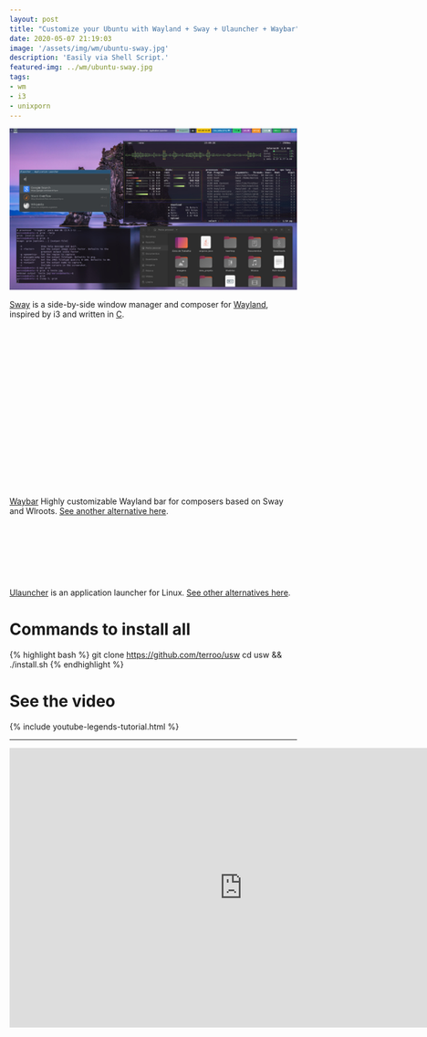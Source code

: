 ```yaml
---
layout: post
title: "Customize your Ubuntu with Wayland + Sway + Ulauncher + Waybar"
date: 2020-05-07 21:19:03
image: '/assets/img/wm/ubuntu-sway.jpg'
description: 'Easily via Shell Script.'
featured-img: ../wm/ubuntu-sway.jpg
tags:
- wm
- i3
- unixporn
---
```


![Customize your Ubuntu with Wayland + Sway + Ulauncher + Waybar](/assets/img/wm/ubuntu-sway.jpg)

[Sway](https://swaywm.org/) is a side-by-side window manager and composer for [Wayland](https://en.wikipedia.org/wiki/Wayland_(display_server_protocol)), inspired by i3 and written in [C](https://en.terminalroot.com.br/examples-of-functions-fread-fwrite-remove-and-others-in-c/).

<!-- QUADRADO -->
<script async src="//pagead2.googlesyndication.com/pagead/js/adsbygoogle.js"></script>
<ins class="adsbygoogle"
style="display:inline-block;width:336px;height:280px"
data-ad-client="ca-pub-2838251107855362"
data-ad-slot="5351066970"></ins>
<script>
(adsbygoogle=window.adsbygoogle || []).push({});
</script>

[Waybar](https://github.com/Alexays/Waybar) Highly customizable Wayland bar for composers based on Sway and Wlroots. [See another alternative here](https://en.terminalroot.com.br/how-to-customize-your-linux-mint-with-i3-polybar-rofi/).

<!-- LISTA MIN -->
<script async src="//pagead2.googlesyndication.com/pagead/js/adsbygoogle.js"></script>
<ins class="adsbygoogle"
style="display:inline-block;width:730px;height:95px"
data-ad-client="ca-pub-2838251107855362"
data-ad-slot="5351066970"></ins>
<script>
(adsbygoogle=window.adsbygoogle || []).push({});
</script>

[Ulauncher](https://ulauncher.io/) is an application launcher for Linux. [See other alternatives here](https://en.terminalroot.com.br/12-best-launchers-for-linux/).

# Commands to install all
{% highlight bash %}
git clone https://github.com/terroo/usw
cd usw && ./install.sh
{% endhighlight %}

<!-- RETANGULO LARGO 2 -->
<script async src="//pagead2.googlesyndication.com/pagead/js/adsbygoogle.js"></script>
<ins class="adsbygoogle"
style="display:block; text-align:center;"
data-ad-layout="in-article"
data-ad-format="fluid"
data-ad-client="ca-pub-2838251107855362"
data-ad-slot="8549252987"></ins>
<script>
(adsbygoogle=window.adsbygoogle || []).push({});
</script>

# See the video

{% include youtube-legends-tutorial.html %}

<hr>

<iframe width="815" height="490" src="https://www.youtube.com/embed/nY_o7k8aQVI" frameborder="0" allow="accelerometer; autoplay; encrypted-media; gyroscope; picture-in-picture" allowfullscreen></iframe>
    
